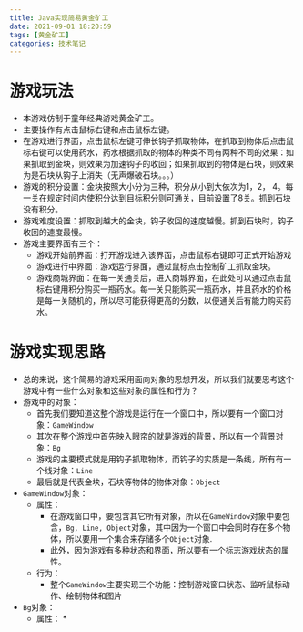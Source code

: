 ```yaml
---
title: Java实现简易黄金矿工
date: 2021-09-01 18:20:59
tags: [黄金矿工]
categories: 技术笔记
---
```


# 游戏玩法

* 本游戏仿制于童年经典游戏黄金矿工。
* 主要操作有点击鼠标右键和点击鼠标左键。
* 在游戏进行界面，点击鼠标左键可伸长钩子抓取物体，在抓取到物体后点击鼠标右键可以使用药水，药水根据抓取的物体的种类不同有两种不同的效果：如果抓取到金块，则效果为加速钩子的收回；如果抓取到的物体是石块，则效果为是石块从钩子上消失（无声爆破石块。。。）
* 游戏的积分设置：金块按照大小分为三种，积分从小到大依次为1，2， 4。每一关在规定时间内使积分达到目标积分则可通关，目前设置了8关。抓到石块没有积分。
* 游戏难度设置：抓取到越大的金块，钩子收回的速度越慢。抓到石块时，钩子收回的速度最慢。
* 游戏主要界面有三个：
  * 游戏开始前界面：打开游戏进入该界面，点击鼠标右键即可正式开始游戏
  * 游戏进行中界面：游戏运行界面，通过鼠标点击控制矿工抓取金块。
  * 游戏商城界面：在每一关通关后，进入商城界面，在此处可以通过点击鼠标右键用积分购买一瓶药水。每一关只能购买一瓶药水，并且药水的价格是每一关随机的，所以尽可能获得更高的分数，以便通关后有能力购买药水。

# 游戏实现思路

* 总的来说，这个简易的游戏采用面向对象的思想开发，所以我们就要思考这个游戏中有一些什么对象和这些对象的属性和行为？
* 游戏中的对象：
  * 首先我们要知道这整个游戏是运行在一个窗口中，所以要有一个窗口对象：`GameWindow`
  * 其次在整个游戏中首先映入眼帘的就是游戏的背景，所以有一个背景对象：`Bg`
  * 游戏的主要模式就是用钩子抓取物体，而钩子的实质是一条线，所有有一个线对象：`Line`
  * 最后就是代表金块，石块等物体的物体对象：`Object`
* `GameWindow`对象：
  * 属性：
    * 在游戏窗口中，要包含其它所有对象，所以在`GameWindow`对象中要包含，`Bg, Line, Object`对象，其中因为一个窗口中会同时存在多个物体，所以要用一个集合来存储多个`Object`对象.
    * 此外，因为游戏有多种状态和界面，所以要有一个标志游戏状态的属性。
  * 行为：
    * 整个`GameWindow`主要实现三个功能：控制游戏窗口状态、监听鼠标动作、绘制物体和图片
* `Bg`对象：
  * 属性：
    * 
